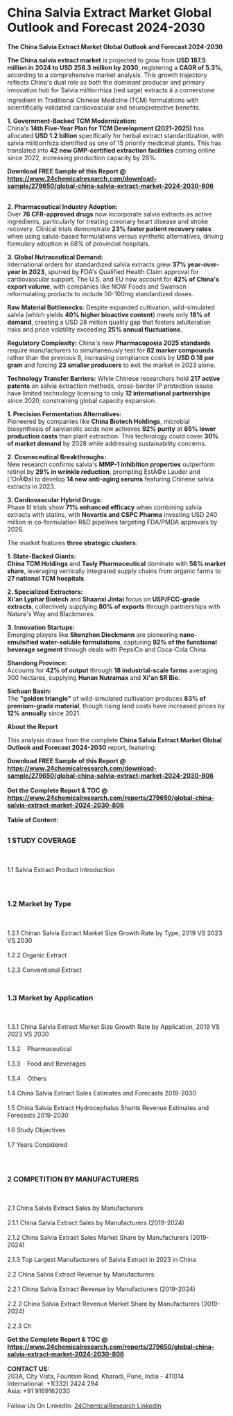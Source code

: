 <h1>China Salvia Extract Market Global Outlook and Forecast 2024-2030</h1><p><strong>The China Salvia Extract Market Global Outlook and Forecast 2024-2030</strong></p><p><strong>The China salvia extract market</strong> is projected to grow from <strong>USD 187.5 million in 2024 to USD 256.3 million by 2030</strong>, registering a <strong>CAGR of 5.3%</strong>, according to a comprehensive market analysis. This growth trajectory reflects China's dual role as both the dominant producer and primary innovation hub for Salvia miltiorrhiza (red sage) extracts â a cornerstone ingredient in Traditional Chinese Medicine (TCM) formulations with scientifically validated cardiovascular and neuroprotective benefits.</p><p><strong>1. Government-Backed TCM Modernization:</strong><br>
China's <strong>14th Five-Year Plan for TCM Development (2021-2025)</strong> has allocated <strong>USD 1.2 billion</strong> specifically for herbal extract standardization, with salvia militiorrhiza identified as one of 15 priority medicinal plants. This has translated into <strong>42 new GMP-certified extraction facilities</strong> coming online since 2022, increasing production capacity by 28%.</p><div><b>Download FREE Sample of this Report @ 
            <a href="https://www.24chemicalresearch.com/download-sample/279650/global-china-salvia-extract-market-2024-2030-806">
            https://www.24chemicalresearch.com/download-sample/279650/global-china-salvia-extract-market-2024-2030-806</a></b></div><br><p><strong>2. Pharmaceutical Industry Adoption:</strong><br>
Over <strong>76 CFR-approved drugs</strong> now incorporate salvia extracts as active ingredients, particularly for treating coronary heart disease and stroke recovery. Clinical trials demonstrate <strong>23% faster patient recovery rates</strong> when using salvia-based formulations versus synthetic alternatives, driving formulary adoption in 68% of provincial hospitals.</p><p><strong>3. Global Nutraceutical Demand:</strong><br>
International orders for standardized salvia extracts grew <strong>37% year-over-year in 2023</strong>, spurred by FDA's Qualified Health Claim approval for cardiovascular support. The U.S. and EU now account for <strong>42% of China's export volume</strong>, with companies like NOW Foods and Swanson reformulating products to include 50-100mg standardized doses.</p><p><strong>Raw Material Bottlenecks:</strong> Despite expanded cultivation, wild-simulated salvia (which yields <strong>40% higher bioactive content</strong>) meets only <strong>18% of demand</strong>, creating a USD 28 million quality gap that fosters adulteration risks and price volatility exceeding <strong>25% annual fluctuations</strong>.</p><p><strong>Regulatory Complexity:</strong> China's new <strong>Pharmacopoeia 2025 standards</strong> require manufacturers to simultaneously test for <strong>62 marker compounds</strong> rather than the previous 8, increasing compliance costs by <strong>USD 0.18 per gram</strong> and forcing <strong>23 smaller producers</strong> to exit the market in 2023 alone.</p><p><strong>Technology Transfer Barriers:</strong> While Chinese researchers hold <strong>217 active patents</strong> on salvia extraction methods, cross-border IP protection issues have limited technology licensing to only <strong>12 international partnerships</strong> since 2020, constraining global capacity expansion.</p><p><strong>1. Precision Fermentation Alternatives:</strong><br>
Pioneered by companies like <strong>China Biotech Holdings</strong>, microbial biosynthesis of salvianolic acids now achieves <strong>92% purity</strong> at <strong>65% lower production costs</strong> than plant extraction. This technology could cover <strong>30% of market demand</strong> by 2028 while addressing sustainability concerns.</p><p><strong>2. Cosmeceutical Breakthroughs:</strong><br>
New research confirms salvia's <strong>MMP-1 inhibition properties</strong> outperform retinol by <strong>29% in wrinkle reduction</strong>, prompting EstÃ©e Lauder and L'OrÃ©al to develop <strong>14 new anti-aging serums</strong> featuring Chinese salvia extracts in 2023.</p><p><strong>3. Cardiovascular Hybrid Drugs:</strong><br>
Phase III trials show <strong>71% enhanced efficacy</strong> when combining salvia extracts with statins, with <strong>Novartis and CSPC Pharma</strong> investing USD 240 million in co-formulation R&amp;D pipelines targeting FDA/PMDA approvals by 2026.</p><p>The market features <strong>three strategic clusters</strong>: </p><p><strong>1. State-Backed Giants:</strong> <br>
<strong>China TCM Holdings</strong> and <strong>Tasly Pharmaceutical</strong> dominate with <strong>58% market share</strong>, leveraging vertically integrated supply chains from organic farms to <strong>27 national TCM hospitals</strong>.</p><p><strong>2. Specialized Extractors:</strong><br>
<strong>Xi'an Lyphar Biotech</strong> and <strong>Shaanxi Jintai</strong> focus on <strong>USP/FCC-grade extracts</strong>, collectively supplying <strong>80% of exports</strong> through partnerships with Nature's Way and Blackmores.</p><p><strong>3. Innovation Startups:</strong><br>
Emerging players like <strong>Shenzhen Dieckmann</strong> are pioneering <strong>nano-emulsified water-soluble formulations</strong>, capturing <strong>92% of the functional beverage segment</strong> through deals with PepsiCo and Coca-Cola China.</p><p><strong>Shandong Province:</strong> <br>
Accounts for <strong>42% of output</strong> through <strong>18 industrial-scale farms</strong> averaging 300 hectares, supplying <strong>Hunan Nutramax</strong> and <strong>Xi'an SR Bio</strong>.</p><p><strong>Sichuan Basin:</strong><br>
The <strong>"golden triangle"</strong> of wild-simulated cultivation produces <strong>83% of premium-grade material</strong>, though rising land costs have increased prices by <strong>12% annually</strong> since 2021.</p><p><strong>About the Report</strong></p><p>This analysis draws from the complete <strong>China Salvia Extract Market Global Outlook and Forecast 2024-2030</strong> report, featuring:
</p><div><b>Download FREE Sample of this Report @ 
            <a href="https://www.24chemicalresearch.com/download-sample/279650/global-china-salvia-extract-market-2024-2030-806">
            https://www.24chemicalresearch.com/download-sample/279650/global-china-salvia-extract-market-2024-2030-806</a></b></div><br><div><b>Get the Complete Report & TOC @ 
            <a href="https://www.24chemicalresearch.com/reports/279650/global-china-salvia-extract-market-2024-2030-806">
            https://www.24chemicalresearch.com/reports/279650/global-china-salvia-extract-market-2024-2030-806</a></b></div><br>
            <b>Table of Content:</b><p><h2><span style="font-size:16px"><strong>1 STUDY COVERAGE</strong></span></h2><br />
<p>1.1 Salvia Extract Product Introduction</p><br />
<h2><span style="font-size:16px"><strong>1.2 Market by Type</strong></span></h2><br />
<p>1.2.1 Chinan Salvia Extract Market Size Growth Rate by Type, 2019 VS 2023 VS 2030<br /><br />
1.2.2 Organic Extract&nbsp;&nbsp; &nbsp;<br /><br />
1.2.3 Conventional Extract<br /><br />
<h2><span style="font-size:16px"><strong>1.3 Market by Application</strong></span></h2><br />
<p>1.3.1 China Salvia Extract Market Size Growth Rate by Application, 2019 VS 2023 VS 2030<br /><br />
1.3.2&nbsp;&nbsp; &nbsp;Pharmaceutical<br /><br />
1.3.3&nbsp;&nbsp; &nbsp;Food and Beverages<br /><br />
1.3.4&nbsp;&nbsp; &nbsp;Others<br /><br />
1.4 China Salvia Extract Sales Estimates and Forecasts 2019-2030<br /><br />
1.5 China Salvia Extract Hydrocephalus Shunts Revenue Estimates and Forecasts 2019-2030<br /><br />
1.6 Study Objectives<br /><br />
1.7 Years Considered</p><br />
<h2><span style="font-size:16px"><strong>2 COMPETITION BY MANUFACTURERS</strong></span></h2><br />
<p>2.1 China Salvia Extract Sales by Manufacturers<br /><br />
2.1.1 China Salvia Extract Sales by Manufacturers (2019-2024)<br /><br />
2.1.2 China Salvia Extract Sales Market Share by Manufacturers (2019-2024)<br /><br />
2.1.3 Top Largest Manufacturers of Salvia Extract in 2023 in China<br /><br />
2.2 China Salvia Extract Revenue by Manufacturers<br /><br />
2.2.1 China Salvia Extract Revenue by Manufacturers (2019-2024)<br /><br />
2.2.2 China Salvia Extract Revenue Market Share by Manufacturers (2019-2024)<br /><br />
2.2.3 Ch</p><div><b>Get the Complete Report & TOC @ 
            <a href="https://www.24chemicalresearch.com/reports/279650/global-china-salvia-extract-market-2024-2030-806">
            https://www.24chemicalresearch.com/reports/279650/global-china-salvia-extract-market-2024-2030-806</a></b></div><br><b>CONTACT US:</b><br>
            203A, City Vista, Fountain Road, Kharadi, Pune, India - 411014<br>
            International: +1(332) 2424 294<br>
            Asia: +91 9169162030 <br><br>
            Follow Us On LinkedIn: <a href="https://www.linkedin.com/company/24chemicalresearch/">24ChemicalResearch LinkedIn</a>